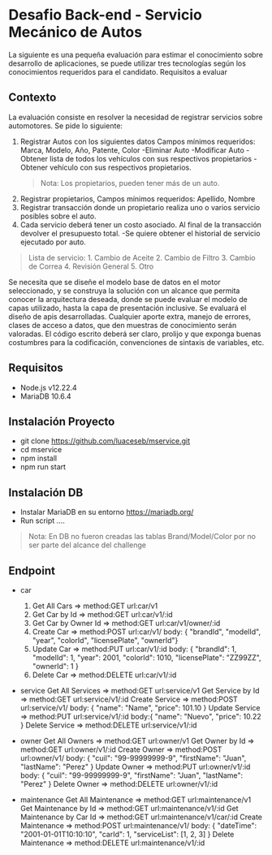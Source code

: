 # Desafio Back-end - Servicio Mecánico de Autos

La siguiente es una pequeña evaluación para estimar el conocimiento sobre desarrollo de aplicaciones, se puede utilizar tres tecnologías según los conocimientos requeridos para el candidato.
Requisitos a evaluar

## Contexto

La evaluación consiste en resolver la necesidad de registrar servicios sobre automotores.
Se pide lo siguiente:
1. Registrar Autos con los siguientes datos
    Campos mínimos requeridos: Marca, Modelo, Año, Patente, Color
    -Eliminar Auto
    -Modificar Auto
    -Obtener lista de todos los vehículos con sus respectivos propietarios
    -Obtener vehículo con sus respectivos propietarios.
    > Nota: Los propietarios, pueden tener más de un auto.
2. Registrar propietarios, Campos mínimos requeridos: Apellido, Nombre
3. Registrar transacción donde un propietario realiza uno o varios servicio posibles sobre el auto.
4. Cada servicio deberá tener un costo asociado. Al final de la transacción devolver el presupuesto total.
    -Se quiere obtener el historial de servicio ejecutado por auto.

> Lista de servicio:
    1. Cambio de Aceite
    2. Cambio de Filtro
    3. Cambio de Correa
    4. Revisión General
    5. Otro

Se necesita que se diseñe el modelo base de datos en el motor seleccionado, y se construya la solución con un alcance que permita conocer la arquitectura deseada, donde se puede
evaluar el modelo de capas utilizado, hasta la capa de presentación inclusive.
Se evaluará el diseño de apis desarrolladas.
Cualquier aporte extra, manejo de errores, clases de acceso a datos, que den muestras de conocimiento serán valoradas.
El código escrito deberá ser claro, prolijo y que exponga buenas costumbres para la codificación, convenciones de sintaxis de variables, etc.


## Requisitos
* Node.js v12.22.4
* MariaDB 10.6.4

## Instalación Proyecto
* git clone https://github.com/luaceseb/mservice.git
* cd mservice
* npm install
* npm run start

## Instalación DB
* Instalar MariaDB en su entorno https://mariadb.org/
* Run script ....
> Nota: En DB no fueron creadas las tablas Brand/Model/Color por no ser parte del alcance del challenge

## Endpoint
* car
    1. Get All Cars => method:GET url:car/v1
    2. Get Car by Id => method:GET url:car/v1/:id
    3. Get Car by Owner Id => method:GET url:car/v1/owner/:id
    4. Create Car => method:POST url:car/v1/ body: { "brandId", "modelId", "year", "colorId", "licensePlate", "ownerId"}
    5. Update Car => method:PUT url:car/v1/:id body: {
                                                    "brandId": 1,
                                                    "modelId": 1,
                                                    "year": 2001,
                                                    "colorId": 1010,
                                                    "licensePlate": "ZZ99ZZ",
                                                    "ownerId": 1
                                                }
    6. Delete Car => method:DELETE url:car/v1/:id

* service
    Get All Services => method:GET url:service/v1
    Get Service by Id => method:GET url:service/v1/:id
    Create Service => method:POST url:service/v1/ body: {
                                                            "name": "Name",
                                                            "price": 101.10
                                                        }
    Update Service => method:PUT url:service/v1/:id body:{
                                                            "name": "Nuevo",
                                                            "price": 10.22
                                                        }
    Delete Service => method:DELETE url:service/v1/:id

* owner
    Get All Owners => method:GET url:owner/v1
    Get Owner by Id => method:GET url:owner/v1/:id
    Create Owner => method:POST url:owner/v1/ body: {
                                                        "cuil": "99-99999999-9",
                                                        "firstName": "Juan",
                                                        "lastName": "Perez"
                                                    }
    Update Owner => method:PUT url:owner/v1/:id body: {
                                                        "cuil": "99-99999999-9",
                                                        "firstName": "Juan",
                                                        "lastName": "Perez"
                                                    }
    Delete Owner => method:DELETE url:owner/v1/:id

* maintenance
    Get All Maintenance => method:GET url:maintenance/v1
    Get Maintenance by Id => method:GET url:maintenance/v1/:id
    Get Maintenance by Car Id => method:GET url:maintenance/v1/car/:id
    Create Maintenance => method:POST url:maintenance/v1/ body: {
                                                                    "dateTime": "2001-01-01T10:10:10",
                                                                    "carId": 1,
                                                                    "serviceList": [1, 2, 3]
                                                                }
    Delete Maintenance => method:DELETE url:maintenance/v1/:id